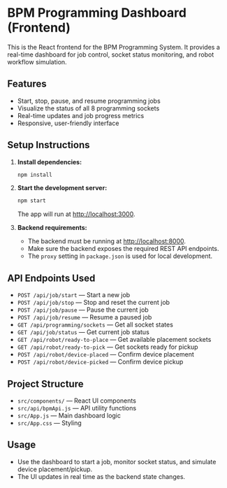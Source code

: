 # BPM Programming Dashboard (Frontend)

This is the React frontend for the BPM Programming System. It provides a real-time dashboard for job control, socket status monitoring, and robot workflow simulation.

## Features
- Start, stop, pause, and resume programming jobs
- Visualize the status of all 8 programming sockets
- Real-time updates and job progress metrics
- Responsive, user-friendly interface

## Setup Instructions

1. **Install dependencies:**
   ```sh
   npm install
   ```
2. **Start the development server:**
   ```sh
   npm start
   ```
   The app will run at [http://localhost:3000](http://localhost:3000).

3. **Backend requirements:**
   - The backend must be running at [http://localhost:8000](http://localhost:8000).
   - Make sure the backend exposes the required REST API endpoints.
   - The `proxy` setting in `package.json` is used for local development.

## API Endpoints Used
- `POST /api/job/start` — Start a new job
- `POST /api/job/stop` — Stop and reset the current job
- `POST /api/job/pause` — Pause the current job
- `POST /api/job/resume` — Resume a paused job
- `GET /api/programming/sockets` — Get all socket states
- `GET /api/job/status` — Get current job status
- `GET /api/robot/ready-to-place` — Get available placement sockets
- `GET /api/robot/ready-to-pick` — Get sockets ready for pickup
- `POST /api/robot/device-placed` — Confirm device placement
- `POST /api/robot/device-picked` — Confirm device pickup

## Project Structure
- `src/components/` — React UI components
- `src/api/bpmApi.js` — API utility functions
- `src/App.js` — Main dashboard logic
- `src/App.css` — Styling

## Usage
- Use the dashboard to start a job, monitor socket status, and simulate device placement/pickup.
- The UI updates in real time as the backend state changes.

